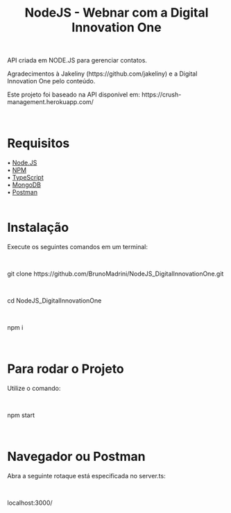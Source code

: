 <h1 align="center">NodeJS - Webnar com a Digital Innovation One</h1><br>
<p align="left">API criada em NODE.JS para gerenciar contatos.</p>
<p align="left">Agradecimentos à Jakeliny (https://github.com/jakeliny) e a Digital Innovation One pelo conteúdo.</p>
<p align=left">Este projeto foi baseado na API disponível em: https://crush-management.herokuapp.com/</p>

<br>

<h1 align="left">Requisitos</h1>
• <a href="https://nodejs.org/en/">Node.JS</a><br>
• <a href="https://nodejs.org/en/">NPM<a><br>
• <a href="https://www.typescriptlang.org//">TypeScript</a><br>
• <a href="https://www.mongodb.com/">MongoDB</a><br>
• <a href="https://www.postman.com/">Postman</a><br>

<br>

<h1 align="left">Instalação</h1>
<p align="left">Execute os seguintes comandos em um terminal:</p> <br>
<p align="left">git clone https://github.com/BrunoMadrini/NodeJS_DigitalInnovationOne.git</p> <br>
<p align="left">cd NodeJS_DigitalInnovationOne</p> <br>
<p align="left">npm i</p> <br>

<h1 align="left">Para rodar o Projeto</h1>
<p align="left">Utilize o comando:</p> <br>
<p align="left">npm start</p> <br>

<h1 align="left">Navegador ou Postman</h1>
<p align="left">Abra a seguinte rotaque está especificada no server.ts:</p> <br>
<p align="left">localhost:3000/</p> <br>
